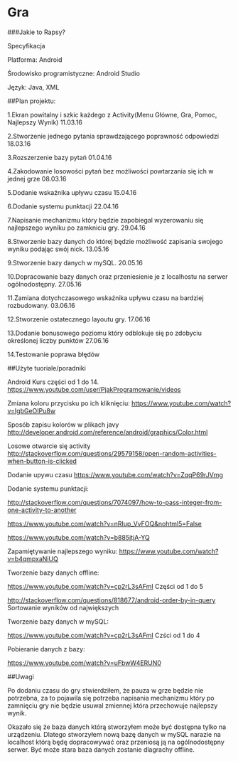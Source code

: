 # Gra
###Jakie to Rapsy?

Specyfikacja

Platforma: Android

Środowisko programistyczne: Android Studio

Język: Java, XML



##Plan projektu:

1.Ekran powitalny i szkic każdego z Activity(Menu Główne, Gra, Pomoc, Najlepszy Wynik)	11.03.16

2.Stworzenie jednego pytania sprawdzającego poprawność odpowiedzi	18.03.16

3.Rozszerzenie bazy pytań	01.04.16

4.Zakodowanie losowości pytań bez możliwości powtarzania się ich w jednej grze	08.03.16

5.Dodanie wskaźnika upływu czasu 15.04.16

6.Dodanie systemu punktacji 22.04.16

7.Napisanie mechanizmu który będzie zapobiegal wyzerowaniu się najlepszego wyniku po zamkniciu gry. 29.04.16

8.Stworzenie bazy danych do której będzie możliwość zapisania swojego wyniku podając swój nick. 13.05.16

9.Stworzenie bazy danych w mySQL. 20.05.16

10.Dopracowanie bazy danych oraz przeniesienie je z localhostu na serwer ogólnodostępny. 27.05.16

11.Zamiana dotychczasowego wskaźnika upływu czasu na bardziej rozbudowany. 03.06.16

12.Stworzenie ostatecznego layoutu gry. 17.06.16

13.Dodanie bonusowego poziomu który odblokuje się po zdobyciu określonej liczby punktów 27.06.16

14.Testowanie poprawa błędów




##Użyte tuoriale/poradniki


Android Kurs części od 1 do 14.
https://www.youtube.com/user/PjakProgramowanie/videos

Zmiana koloru przycisku po ich kliknięciu:
https://www.youtube.com/watch?v=IgbGeOIPu8w

Sposób zapisu kolorów w plikach javy
http://developer.android.com/reference/android/graphics/Color.html

Losowe otwarcie się activity
http://stackoverflow.com/questions/29579158/open-random-activities-when-button-is-clicked


Dodanie upywu czasu
https://www.youtube.com/watch?v=ZqqP69rJVmg

Dodanie systemu punktacji:

http://stackoverflow.com/questions/7074097/how-to-pass-integer-from-one-activity-to-another

https://www.youtube.com/watch?v=nRIup_VvFOQ&nohtml5=False

https://www.youtube.com/watch?v=b885jtjA-YQ

Zapamiętywanie najlepszego wyniku: https://www.youtube.com/watch?v=b4qmpxaNiUQ

Tworzenie bazy danych offline: 

https://www.youtube.com/watch?v=cp2rL3sAFmI Części od 1 do 5

http://stackoverflow.com/questions/818677/android-order-by-in-query Sortowanie wyników od największych

Tworzenie bazy danych w mySQL:

https://www.youtube.com/watch?v=cp2rL3sAFmI Czści od 1 do 4

Pobieranie danych z bazy:

https://www.youtube.com/watch?v=uFbwW4ERUN0


##Uwagi

Po dodaniu czasu do gry stwierdziłem, że pauza w grze będzie nie potrzebna, za to pojawila się potrzeba napisania mechanizmu który po zamnięciu gry nie będzie usuwal zmiennej która przechowuje najlepszy wynik.

Okazało się że baza danych którą stworzyłem może być dostępna tylko na urządzeniu. Dlatego stworzyłem nową bazę danych w mySQL narazie na localhost którą będę dopracowywać oraz przeniosą ją na ogólnodostępny serwer. Być może stara baza danych zostanie dlagrachy offline. 
